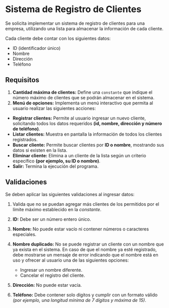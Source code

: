 # Sistema de Registro de Clientes

Se solicita implementar un sistema de registro de clientes para una empresa, utilizando una lista para almacenar la información de cada cliente.

Cada cliente debe contar con los siguientes datos:

- ID (identificador único)
- Nombre
- Dirección
- Teléfono

## Requisitos

1. **Cantidad máxima de clientes:** Define una `constante` que indique el número máximo de clientes que se podrán almacenar en el sistema.
2. **Menú de opciones:** Implementa un menú interactivo que permita al usuario realizar las siguientes acciones:

- **Registrar clientes:** Permite al usuario ingresar un nuevo cliente, solicitando todos los datos requeridos **(id, nombre, dirección y número de teléfono)**.
- **Listar clientes:** Muestra en pantalla la información de todos los clientes registrados.
- **Buscar cliente:** Permite buscar clientes por **ID o nombre**, mostrando sus datos si existen en la lista.
- **Eliminar cliente:** Elimina a un cliente de la lista según un criterio específico **(por ejemplo, su ID o nombre)**.
- **Salir:** Termina la ejecución del programa.

## Validaciones

Se deben aplicar las siguientes validaciones al ingresar datos:

1. Valida que no se puedan agregar más clientes de los permitidos por el límite máximo establecido en la *constante*.
2. **ID:** Debe ser un número entero único.
3. **Nombre:** No puede estar vacío ni contener números o caracteres especiales.
4. **Nombre duplicado:** No se puede registrar un cliente con un nombre que ya exista en el sistema.
En caso de que el nombre ya esté registrado, debe mostrarse un mensaje de error indicando que el nombre está en uso y ofrecer al usuario una de las siguientes opciones:

    - Ingresar un nombre diferente.
    - Cancelar el registro del cliente.

5. **Dirección:** No puede estar vacía.
6. **Teléfono:** Debe contener solo dígitos y cumplir con un formato válido *(por ejemplo, una longitud mínima de 7 dígitos y máxima de 15)*.
